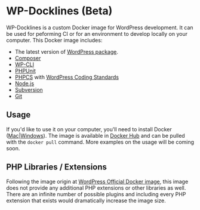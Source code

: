 # WP-Docklines (Beta)

WP-Docklines is a custom Docker image for WordPress development. It can be used for peforming CI or for an environment to develop locally on your computer. This Docker image includes:
- The latest version of [WordPress package](https://wordpress.org/download/).
- [Composer](https://getcomposer.org/)
- [WP-CLI](http://wp-cli.org/)
- [PHPUnit](https://phpunit.de/)
- [PHPCS](https://github.com/squizlabs/PHP_CodeSniffer) with [WordPress Coding Standards](https://github.com/WordPress-Coding-Standards/WordPress-Coding-Standards)
- [Node.js](https://nodejs.org/en/)
- [Subversion](https://subversion.apache.org/)
- [Git](https://git-scm.com/)

## Usage
If you'd like to use it on your computer, you'll need to install Docker (<a href="https://www.docker.com/docker-mac">Mac</a>|<a href="https://www.docker.com/docker-windows">Windows</a>). The image is available in [Docker Hub](https://hub.docker.com/) and can be pulled with the <code>docker pull</code> command. More examples on the usage will be coming soon.

## PHP Libraries / Extensions
Following the image origin at <a href="https://hub.docker.com/_/wordpress/">WordPress Official Docker image</a>, this image does not provide any additional PHP extensions or other libraries as well. There are an infinite number of possible plugins and including every PHP extension that exists would dramatically increase the image size.

